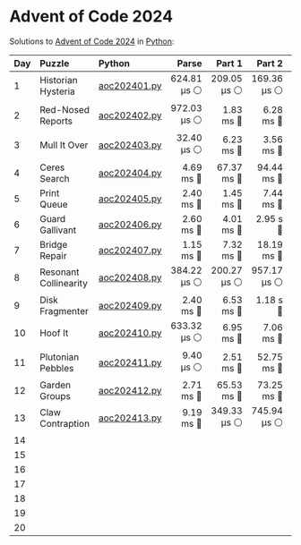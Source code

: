 # Advent of Code 2024

Solutions to [Advent of Code 2024](https://adventofcode.com/2024/) in [Python](https://www.python.org/):


| Day  | Puzzle                | Python                                                |       Parse |      Part 1 |      Part 2 |       Total |
| :--- | :-------------------- | :---------------------------------------------------- | ----------: | ----------: | ----------: | ----------: |
| 1    | Historian Hysteria    | [aoc202401.py](01_historian_hysteria/aoc202401.py)    | 624.81 μs ⚪️ | 209.05 μs ⚪️ | 169.36 μs ⚪️ |   1.00 ms 🔵 |
| 2    | Red-Nosed Reports     | [aoc202402.py](02_red-nosed_reports/aoc202402.py)     | 972.03 μs ⚪️ |   1.83 ms 🔵 |   6.28 ms 🔵 |   9.08 ms 🔵 |
| 3    | Mull It Over          | [aoc202403.py](03_mull_it_over/aoc202403.py)          |  32.40 μs ⚪️ |   6.23 ms 🔵 |   3.56 ms 🔵 |   9.82 ms 🔵 |
| 4    | Ceres Search          | [aoc202404.py](04_ceres_search/aoc202404.py)          |   4.69 ms 🔵 |  67.37 ms 🔵 |  94.44 ms 🔵 | 166.50 ms 🔵 |
| 5    | Print Queue           | [aoc202405.py](05_print_queue/aoc202405.py)           |   2.40 ms 🔵 |   1.45 ms 🔵 |   7.44 ms 🔵 |  11.30 ms 🔵 |
| 6    | Guard Gallivant       | [aoc202406.py](06_guard_gallivant/aoc202406.py)       |   2.60 ms 🔵 |   4.01 ms 🔵 |    2.95 s 🔴 |    2.96 s 🔴 |
| 7    | Bridge Repair         | [aoc202407.py](07_bridge_repair/aoc202407.py)         |   1.15 ms 🔵 |   7.32 ms 🔵 |  18.19 ms 🔵 |  26.66 ms 🔵 |
| 8    | Resonant Collinearity | [aoc202408.py](08_resonant_collinearity/aoc202408.py) | 384.22 μs ⚪️ | 200.27 μs ⚪️ | 957.17 μs ⚪️ |   1.54 ms 🔵 |
| 9    | Disk Fragmenter       | [aoc202409.py](09_disk_fragmenter/aoc202409.py)       |   2.40 ms 🔵 |   6.53 ms 🔵 |    1.18 s 🔴 |    1.19 s 🔴 |
| 10   | Hoof It               | [aoc202410.py](10_hoof_it/aoc202410.py)               | 633.32 μs ⚪️ |   6.95 ms 🔵 |   7.06 ms 🔵 |  14.65 ms 🔵 |
| 11   | Plutonian Pebbles     | [aoc202411.py](11_plutonian_pebbles/aoc202411.py)     |   9.40 μs ⚪️ |   2.51 ms 🔵 |  52.75 ms 🔵 |  55.27 ms 🔵 |
| 12   | Garden Groups         | [aoc202412.py](12_garden_groups/aoc202412.py)         |   2.71 ms 🔵 |  65.53 ms 🔵 |  73.25 ms 🔵 | 141.50 ms 🔵 |
| 13   | Claw Contraption      | [aoc202413.py](13_claw_contraption/aoc202413.py)      |   9.19 ms 🔵 | 349.33 μs ⚪️ | 745.94 μs ⚪️ |  10.28 ms 🔵 |
| 14   |                       |                                                       |             |             |             |             |
| 15   |                       |                                                       |             |             |             |             |
| 16   |                       |                                                       |             |             |             |             |
| 17   |                       |                                                       |             |             |             |             |
| 18   |                       |                                                       |             |             |             |             |
| 19   |                       |                                                       |             |             |             |             |
| 20   |                       |                                                       |             |             |             |             |
